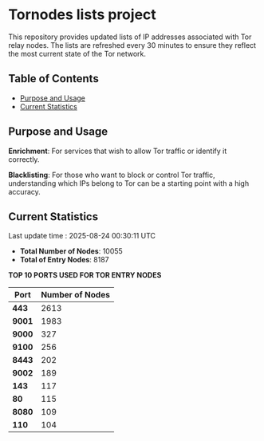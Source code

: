 # Tornodes lists project

This repository provides updated lists of IP addresses associated with Tor relay nodes. The lists are refreshed every 30 minutes to ensure they reflect the most current state of the Tor network.

## Table of Contents

- [Purpose and Usage](#purpose-and-usage)
- [Current Statistics](#current-statistics)


## Purpose and Usage

**Enrichment**: For services that wish to allow Tor traffic or identify it correctly.

**Blacklisting**: For those who want to block or control Tor traffic, understanding which IPs belong to Tor can be a starting point with a high accuracy.

## Current Statistics

Last update time : 2025-08-24 00:30:11 UTC

- **Total Number of Nodes**: 10055
- **Total of Entry Nodes**: 8187

**TOP 10 PORTS USED FOR TOR ENTRY NODES**

| **Port** | **Number of Nodes** |
|------|-----------------|
| **443**   | 2613  |
| **9001**   | 1983  |
| **9000**   | 327  |
| **9100**   | 256  |
| **8443**   | 202  |
| **9002**   | 189  |
| **143**   | 117  |
| **80**   | 115  |
| **8080**   | 109  |
| **110**   | 104  |

